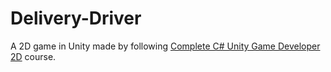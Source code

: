 # Delivery-Driver

A 2D game in Unity made by following [Complete C# Unity Game Developer 2D](https://www.udemy.com/course/unitycourse/) course.
